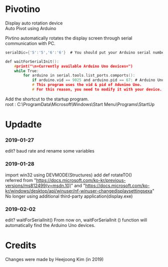 # Pivotino

Display auto rotation device  
Auto Pivot using Arduino  

Pivtino automatically rotates the display screen through serial communication with PC.

```c
serialDic={'5':'5','6':'6'}  # You should put your Arduino serial number in this dictionary.

def waitForSerialInit():
    #print("\n=Currently available Arduino Uno devices=")
    while True:
        for arduino in serial.tools.list_ports.comports():
            if arduino.vid == 9025 and arduino.pid == 67: # Arduino Uno vid & pid
            # This program uses the vid & pid of Adunino Uno. 
            # For this reason, you need to modify it with your device.
```  
Add the shortcut to the startup program.  
root : C:\ProgramData\Microsoft\Windows\Start Menu\Programs\StartUp  

# Updadte
### 2019-01-27 
edit? baud rate and rename some variables  
### 2019-01-28 
import win32 using DEVMODE(Structures) add def rotateTO()  
referred from "https://docs.microsoft.com/ko-kr/previous-versions/ms812499(v=msdn.10)" and "https://docs.microsoft.com/ko-kr/windows/desktop/api/winuser/nf-winuser-changedisplaysettingsexa"  
No longer using additional third-party application(display.exe)  
### 2019-02-02
edit? waitForSerialInit() From now on, waitForSerialInit () function will automatically find the Arduino Uno devices.  


# Credits
Changes were made by Heejoong Kim (in 2019) 

